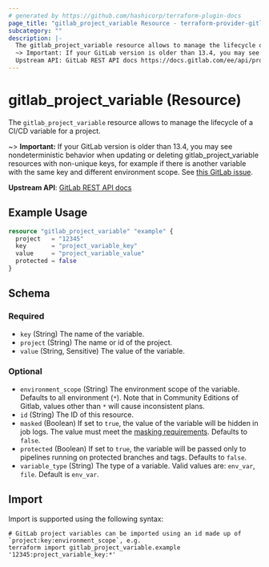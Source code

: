 ```yaml
---
# generated by https://github.com/hashicorp/terraform-plugin-docs
page_title: "gitlab_project_variable Resource - terraform-provider-gitlab"
subcategory: ""
description: |-
  The gitlab_project_variable resource allows to manage the lifecycle of a CI/CD variable for a project.
  ~> Important: If your GitLab version is older than 13.4, you may see nondeterministic behavior when updating or deleting gitlabprojectvariable resources with non-unique keys, for example if there is another variable with the same key and different environment scope. See this GitLab issue https://gitlab.com/gitlab-org/gitlab/-/issues/9912.
  Upstream API: GitLab REST API docs https://docs.gitlab.com/ee/api/project_level_variables.html
---
```


# gitlab_project_variable (Resource)

The `gitlab_project_variable` resource allows to manage the lifecycle of a CI/CD variable for a project.

~> **Important:** If your GitLab version is older than 13.4, you may see nondeterministic behavior when updating or deleting gitlab_project_variable resources with non-unique keys, for example if there is another variable with the same key and different environment scope. See [this GitLab issue](https://gitlab.com/gitlab-org/gitlab/-/issues/9912).

**Upstream API**: [GitLab REST API docs](https://docs.gitlab.com/ee/api/project_level_variables.html)

## Example Usage

```terraform
resource "gitlab_project_variable" "example" {
  project   = "12345"
  key       = "project_variable_key"
  value     = "project_variable_value"
  protected = false
}
```

<!-- schema generated by tfplugindocs -->
## Schema

### Required

- `key` (String) The name of the variable.
- `project` (String) The name or id of the project.
- `value` (String, Sensitive) The value of the variable.

### Optional

- `environment_scope` (String) The environment scope of the variable. Defaults to all environment (`*`). Note that in Community Editions of Gitlab, values other than `*` will cause inconsistent plans.
- `id` (String) The ID of this resource.
- `masked` (Boolean) If set to `true`, the value of the variable will be hidden in job logs. The value must meet the [masking requirements](https://docs.gitlab.com/ee/ci/variables/#masked-variables). Defaults to `false`.
- `protected` (Boolean) If set to `true`, the variable will be passed only to pipelines running on protected branches and tags. Defaults to `false`.
- `variable_type` (String) The type of a variable. Valid values are: `env_var`, `file`. Default is `env_var`.

## Import

Import is supported using the following syntax:

```shell
# GitLab project variables can be imported using an id made up of `project:key:environment_scope`, e.g.
terraform import gitlab_project_variable.example '12345:project_variable_key:*'
```
